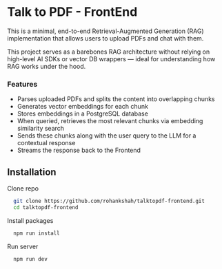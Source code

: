 
# Talk to PDF - FrontEnd

This is a minimal, end-to-end Retrieval-Augmented Generation (RAG) implementation that allows users to upload PDFs and chat with them.

This project serves as a barebones RAG architecture without relying on high-level AI SDKs or vector DB wrappers — ideal for understanding how RAG works under the hood.

### Features
- Parses uploaded PDFs and splits the content into overlapping chunks
- Generates vector embeddings for each chunk
- Stores embeddings in a PostgreSQL database
- When queried, retrieves the most relevant chunks via embedding similarity search
- Sends these chunks along with the user query to the LLM for a contextual response
- Streams the response back to the Frontend


## Installation

Clone repo

```bash
  git clone https://github.com/rohankshah/talktopdf-frontend.git
  cd talktopdf-frontend
```

Install packages

```bash
  npm run install
```

Run server

```bash
  npm run dev
```
